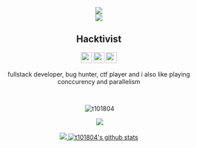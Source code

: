 <div align="center">
<a href="https://git.io/typing-svg">
<img src="https://readme-typing-svg.herokuapp.com?font=ubuntu&size=23&duration=2000&pause=1000&color=F700E1&center=true&width=435&lines=Hello+hacker+%E2%98%A3;Welcome+in+my+github++%F0%9F%A4%97;Lets+visit+my+repo+%F0%9F%A4%AF;Dont+forget+to+join+%40repproject++%F0%9F%92%A8">
</a> 
</div>
<body>
  <center>
<div align="center">
  <img src="https://raw.githubusercontent.com/halfrost/halfrost/master/icons/header_1.png"/>
   <h2>Hacktivist</h2>
  <p> <a href="https://www.youtube.com/@CallMeRep"><img src="https://img.shields.io/badge/youtube-%2312100E.svg?&style=for-the-badge&logo=youtube&logoColor=white" height=25></a> <a href="https://medium.com/@CallMeRep"><img src="https://img.shields.io/badge/medium-%2312100E.svg?&style=for-the-badge&logo=medium&logoColor=white" height=25></a> <a href="https://dev.to/callmerep"><img src="https://img.shields.io/badge/DEV.TO-%230A0A0A.svg?&style=for-the-badge&logo=dev-dot-to&logoColor=white" height=25></a></p>
   <p>fullstack developer, bug hunter, ctf player and i also like playing conccurency and parallelism</p>
    <br>

<div>
  <p>&nbsp;<img src="https://github-readme-stats.vercel.app/api/wakatime?username=018b3191-385a-41d1-94f5-146f8d64319c&layout=compact&theme=radical" alt="t101804" /></p>
  <p>&nbsp;<img src="https://spotify-github-profile.vercel.app/api/view?uid=xact6527cgeo75wmlcumeuvb9&cover_image=true&theme=compact&show_offline=true&background_color=8b8afa&interchange=false"/></p>
</div>
  <a href="https://thicc-thighs.de/" >
   <img src="https://lanyard.kyrie25.me/api/357295214857027626?waveColor=8B8BFA&waveSpotifyColor=B48EF7&gradient=7E37F9-B48EF7-E568C4&imgStyle=square"  />
  </a>
  <a href="https://github.com/t101804"><img src="https://github-readme-stats.vercel.app/api?username=t101804&hide_border=true&show_icons=true&theme=radical" alt="t101804's github stats"></a>
  <br>
</div> 
</center>
</body>
